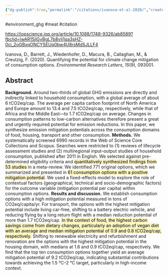 ```yaml
---
{"dg-publish":true,"permalink":"/citations/ivanova-et-al-2020/","created":"2023-11-09T16:48:38.459+00:00","updated":"2025-09-28T23:47:18.009+01:00"}
---
```


#environment_ghg  #meat #citation 


https://iopscience.iop.org/article/10.1088/1748-9326/ab8589?fbclid=IwAR15jlGvBgL7b8vIj1qa3sHZ-0ci_2oGBxqONCYSEUq0bw4U8rsMdSJLLF4

Ivanova, D., Barrett, J., Wiedenhofer, D., Macura, B., Callaghan, M., & Creutzig, F. (2020). Quantifying the potential for climate change mitigation of consumption options. _Environmental Research Letters_, _15_(9), 093001.
## Abstract

**Background.** Around two-thirds of global GHG emissions are directly and indirectly linked to household consumption, with a global average of about 6 tCO2eq/cap. The average per capita carbon footprint of North America and Europe amount to 13.4 and 7.5 tCO2eq/cap, respectively, while that of Africa and the Middle East—to 1.7 tCO2eq/cap on average. Changes in consumption patterns to low-carbon alternatives therefore present a great and urgently required potential for emission reductions. In this paper, we synthesize emission mitigation potentials across the consumption domains of food, housing, transport and other consumption. **Methods.** We systematically screened 6990 records in the Web of Science Core Collections and Scopus. Searches were restricted to (1) reviews of lifecycle assessment studies and (2) multiregional input-output studies of household consumption, published after 2011 in English. We selected against pre-determined eligibility criteria and <mark style="background: #FFF3A3A6;">quantitatively synthesized findings from 53 studies </mark>in a meta-review. We identified 771 original options, which we summarized and presented in <mark style="background: #FFF3A3A6;">61 consumption options with a positive mitigation potential</mark>. We used a fixed-effects model to explore the role of contextual factors (geographical, technical and socio-demographic factors) for the outcome variable (mitigation potential per capita) within consumption options. **Results and discussion.** We establish consumption options with a high mitigation potential measured in tons of CO2eq/capita/yr. For transport, the options with the highest mitigation potential include living car-free, shifting to a battery electric vehicle, and reducing flying by a long return flight with a median reduction potential of more than 1.7 tCO2eq/cap. <mark style="background: #FFF3A3A6;">In the context of food, the highest carbon savings come from dietary changes, particularly an adoption of vegan diet with an average and median mitigation potential of 0.9 and 0.8 tCO2eq/cap, respectively.</mark> Shifting to renewable electricity and refurbishment and renovation are the options with the highest mitigation potential in the housing domain, with medians at 1.6 and 0.9 tCO2eq/cap, respectively. We find that the top ten consumption options together yield an average mitigation potential of 9.2 tCO2eq/cap, indicating substantial contributions towards achieving the 1.5 °C–2 °C target, particularly in high-income context.